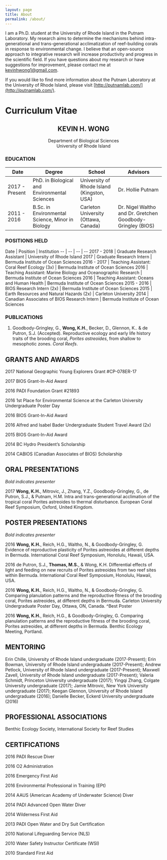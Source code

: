 ```yaml
---
layout: page
title: About
permalink: /about/
---
```

I am a Ph.D. student at the University of Rhode Island in the Putnam Laboratory. My research aims to determine the mechanisms behind intra-generational and trans-generational acclimatization of reef-building corals in response to environmental change. I believe that an open-source approach to integrative research will increase productivity and progress in the scientific field. If you have questions about my research or have suggestions for improvement, please contact me at [kevinhwong1@gmail.com](mailto:kevinhwong1@gmail.com).

If you would like to find more information about the Putnam Laboratory at the University of Rhode Island, please visit [http://putnamlab.com/](http://putnamlab.com/).

# Curriculum Vitae

## <center>KEVIN H. WONG</center>
<center>Department of Biological Sciences</center>
<center>University of Rhode Island</center>

### EDUCATION

Date | Degree | School | Advisors
-- | -- | -- | --
2017 - Present | PhD. in Biological and Environmental Sciences | University of Rhode Island (Kingston, USA) | Dr. Hollie Putnam
2011 - 2016 |	B.Sc. in Environmental Science, Minor in Biology | Carleton University (Ottawa, Canada) | Dr. Nigel Waltho and Dr. Gretchen Goodbody-Gringley (BIOS)

### POSITIONS HELD

Date | Position | Institution
-- | -- | -- | --
2017 - 2018	| Graduate Research Assistant | University of Rhode Island
2017	| Graduate Research Intern | Bermuda Institute of Ocean Sciences
2016 - 2017	| Teaching Assistant: Coral Reef Ecology (3x)  | Bermuda Institute of Ocean Sciences
2016	| Teaching Assistant: Marine Biology and Oceanographic Research | Bermuda Institute of Ocean Sciences
2016	| Teaching Assistant: Oceans and Human Health | Bermuda Institute of Ocean Sciences
2015 - 2016	| BIOS Research Intern (2x) | Bermuda Institute of Ocean Sciences
2015	| Earth Resources and Natural Hazards (2x) | Carleton University
2014	| Canadian Associates of BIOS Research Intern | Bermuda Institute of Ocean Sciences

### PUBLICATIONS

1. Goodbody-Gringley, G., **Wong, K.H.**, Becker, D., Glennon, K.. & de Putron, S.J. (Accepted). Reproductive ecology and early life history traits of the brooding coral, *Porites astreoides*, from shallow to mesophotic zones. *Coral Reefs*.

## GRANTS AND AWARDS

2017	National Geographic Young Explorers Grant #CP-078ER-17

2017	BIOS Grant-In-Aid Award

2016	PADI Foundation Grant #21893

2016	1st Place for Environmental Science at the Carleton University Undergraduate Poster Day

2016	BIOS Grant-In-Aid Award

2016	Alfred and Isabel Bader Undergraduate Student Travel Award (2x)

2015	BIOS Grant-In-Aid Award

2014	BC Hydro President’s Scholarship

2014	CABIOS (Canadian Associates of BIOS) Scholarship

## ORAL PRESENTATIONS

*Bold indicates presenter*

2017  **Wong, K.H.**, Mitrovic, J., Zhang, Y.Z.,  Goodbody-Gringley, G., de Putron, S.J., & Putnam, H.M. Intra and trans-generational acclimation of the tropical coral Porites astreoides to thermal  disturbance. European Coral Reef Symposium, Oxford, United Kingdom.



## POSTER PRESENTATIONS

*Bold indicates presenter*

2016	**Wong, K.H.**, Reich, H.G., Waltho, N., & Goodbody-Gringley, G. Evidence of reproductive plasticity of Porites astreoides at different depths in Bermuda. International Coral Reef Symposium, Honolulu, Hawaii, USA.

2016	de Putron, S.J., **Thomas, M.S.**, & Wong, K.H. Differential effects of light and feeding on new recruits of Porites astreoides from two reef sites within Bermuda. International Coral Reef Symposium, Honolulu, Hawaii, USA.

2016	**Wong, K.H.**, Reich, H.G., Waltho, N., & Goodbody-Gringley, G. Comparing planulation patterns and the reproductive fitness of the brooding coral, Porites astreoides, at different depths in Bermuda. Carleton University Undergraduate Poster Day, Ottawa, ON, Canada. ^Best Poster

2016	**Wong, K.H.**, Reich, H.G., & Goodbody-Gringley, G. Comparing planulation patterns and the reproductive fitness of the brooding coral, Porites astreoides, at different depths in Bermuda. Benthic Ecology Meeting, Portland.

## MENTORING

Erin Chille, University of Rhode Island undergraduate (2017-Present); Erin Bowman, University of Rhode Island undergraduate (2017-Present); Andrew Petlock, University of Rhode Island undergraduate (2017-Present); Maxwell Zavell, University of Rhode Island undergraduate (2017-Present); Valeria Schmidt, Princeton University undergraduate (2017); Yingqi Zhang, Colgate University undergraduate (2017); Jamie Mitrovic, New York University undergraduate (2017); Keegan Glennon, University of Rhode Island undergraduate (2016); Danielle Becker, Eckerd University undergraduate (2016)

## PROFESSIONAL ASSOCIATIONS

Benthic Ecology Society, International Society for Reef Studies

## CERTIFICATIONS

2016	PADI Rescue Diver

2016	O2 Administration

2016	Emergency First Aid

2016	Environmental Professional in Training (EPt)		   	

2014	AAUS (American Academy of Underwater Science) Diver

2014	PADI Advanced Open Water Diver

2014	Wilderness First Aid 	

2013	PADI Open Water and Dry Suit Certification

2010	National Lifeguarding Service (NLS)

2010	Water Safety Instructor Certificate (WSI)

2010	Standard First Aid

